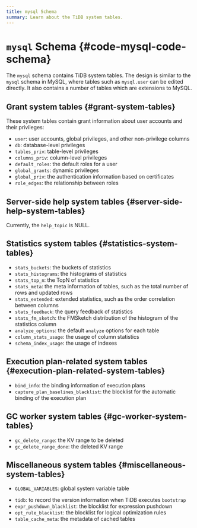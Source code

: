 ```yaml
---
title: mysql Schema
summary: Learn about the TiDB system tables.
---
```


# <code>mysql</code> Schema {#code-mysql-code-schema}

The `mysql` schema contains TiDB system tables. The design is similar to the `mysql` schema in MySQL, where tables such as `mysql.user` can be edited directly. It also contains a number of tables which are extensions to MySQL.

## Grant system tables {#grant-system-tables}

These system tables contain grant information about user accounts and their privileges:

-   `user`: user accounts, global privileges, and other non-privilege columns
-   `db`: database-level privileges
-   `tables_priv`: table-level privileges
-   `columns_priv`: column-level privileges
-   `default_roles`: the default roles for a user
-   `global_grants`: dynamic privileges
-   `global_priv`: the authentication information based on certificates
-   `role_edges`: the relationship between roles

## Server-side help system tables {#server-side-help-system-tables}

Currently, the `help_topic` is NULL.

## Statistics system tables {#statistics-system-tables}

-   `stats_buckets`: the buckets of statistics
-   `stats_histograms`: the histograms of statistics
-   `stats_top_n`: the TopN of statistics
-   `stats_meta`: the meta information of tables, such as the total number of rows and updated rows
-   `stats_extended`: extended statistics, such as the order correlation between columns
-   `stats_feedback`: the query feedback of statistics
-   `stats_fm_sketch`: the FMSketch distribution of the histogram of the statistics column
-   `analyze_options`: the default `analyze` options for each table
-   `column_stats_usage`: the usage of column statistics
-   `schema_index_usage`: the usage of indexes

## Execution plan-related system tables {#execution-plan-related-system-tables}

-   `bind_info`: the binding information of execution plans
-   `capture_plan_baselines_blacklist`: the blocklist for the automatic binding of the execution plan

## GC worker system tables {#gc-worker-system-tables}

-   `gc_delete_range`: the KV range to be deleted
-   `gc_delete_range_done`: the deleted KV range

## Miscellaneous system tables {#miscellaneous-system-tables}

-   `GLOBAL_VARIABLES`: global system variable table

<CustomContent platform="tidb">

-   `tidb`: to record the version information when TiDB executes `bootstrap`
-   `expr_pushdown_blacklist`: the blocklist for expression pushdown
-   `opt_rule_blacklist`: the blocklist for logical optimization rules
-   `table_cache_meta`: the metadata of cached tables

</CustomContent>

